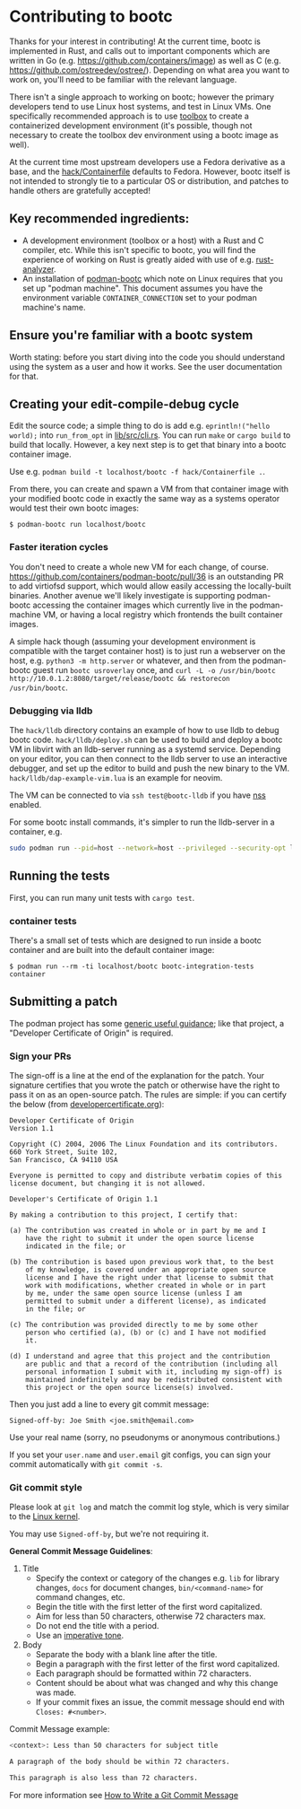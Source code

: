 # Contributing to bootc

Thanks for your interest in contributing!  At the current time,
bootc is implemented in Rust, and calls out to important components
which are written in Go (e.g. https://github.com/containers/image)
as well as C (e.g. https://github.com/ostreedev/ostree/).  Depending
on what area you want to work on, you'll need to be familiar with
the relevant language.

There isn't a single approach to working on bootc; however
the primary developers tend to use Linux host systems,
and test in Linux VMs.  One specifically recommended
approach is to use [toolbox](https://github.com/containers/toolbox/)
to create a containerized development environment
(it's possible, though not necessary to create the toolbox
 dev environment using a bootc image as well).

At the current time most upstream developers use a Fedora derivative
as a base, and the [hack/Containerfile](hack/Containerfile) defaults
to Fedora.  However, bootc itself is not intended to strongly tie to a particular
OS or distribution, and patches to handle others are gratefully
accepted!

## Key recommended ingredients:

- A development environment (toolbox or a host) with a Rust and C compiler, etc.
  While this isn't specific to bootc, you will find the experience of working on Rust
  is greatly aided with use of e.g. [rust-analyzer](https://github.com/rust-lang/rust-analyzer/).
- An installation of [podman-bootc](https://github.com/containers/podman-bootc-cli)
  which note on Linux requires that you set up "podman machine". This document
  assumes you have the environment variable `CONTAINER_CONNECTION` set to your
  podman machine's name.

## Ensure you're familiar with a bootc system

Worth stating: before you start diving into the code you should understand using
the system as a user and how it works.  See the user documentation for that.

## Creating your edit-compile-debug cycle

Edit the source code; a simple thing to do is add e.g.
`eprintln!("hello world);` into `run_from_opt` in [lib/src/cli.rs](lib/src/cli.rs).
You can run `make` or `cargo build` to build that locally.  However, a key
next step is to get that binary into a bootc container image.

Use e.g. `podman build -t localhost/bootc -f hack/Containerfile .`.

From there, you can create and spawn a VM from that container image
with your modified bootc code in exactly the same way as a systems operator
would test their own bootc images:

```
$ podman-bootc run localhost/bootc
```

### Faster iteration cycles

You don't need to create a whole new VM for each change, of course.
<https://github.com/containers/podman-bootc/pull/36> is an outstanding
PR to add virtiofsd support, which would allow easily accessing the locally-built
binaries.  Another avenue we'll likely investigate is supporting podman-bootc
accessing the container images which currently live in the podman-machine VM,
or having a local registry which frontends the built container images.

A simple hack though (assuming your development environment is compatible
with the target container host) is to just run a webserver on the host, e.g.
`python3 -m http.server` or whatever, and then from the podman-bootc guest
run `bootc usroverlay` once, and 
`curl -L -o /usr/bin/bootc http://10.0.1.2:8080/target/release/bootc && restorecon /usr/bin/bootc`.

### Debugging via lldb

The `hack/lldb` directory contains an example of how to use lldb to debug bootc code.
`hack/lldb/deploy.sh` can be used to build and deploy a bootc VM in libvirt with an lldb-server
running as a systemd service. Depending on your editor, you can then connect to the lldb server
to use an interactive debugger, and set up the editor to build and push the new binary to the VM.
`hack/lldb/dap-example-vim.lua` is an example for neovim.

The VM can be connected to via `ssh test@bootc-lldb` if you have [nss](https://libvirt.org/nss.html)
enabled.

For some bootc install commands, it's simpler to run the lldb-server in a container, e.g.

```bash
sudo podman run --pid=host --network=host --privileged --security-opt label=type:unconfined_t -v /var/lib/containers:/var/lib/containers -v /dev:/dev -v .:/output localhost/bootc-lldb lldb-server platform --listen "*:1234" --server
```

## Running the tests

First, you can run many unit tests with `cargo test`.

### container tests

There's a small set of tests which are designed to run inside a bootc container
and are built into the default container image:

```
$ podman run --rm -ti localhost/bootc bootc-integration-tests container
```

## Submitting a patch

The podman project has some [generic useful guidance](https://github.com/containers/podman/blob/main/CONTRIBUTING.md#submitting-pull-requests);
like that project, a "Developer Certificate of Origin" is required.

### Sign your PRs

The sign-off is a line at the end of the explanation for the patch. Your
signature certifies that you wrote the patch or otherwise have the right to pass
it on as an open-source patch. The rules are simple: if you can certify
the below (from [developercertificate.org](https://developercertificate.org/)):

```
Developer Certificate of Origin
Version 1.1

Copyright (C) 2004, 2006 The Linux Foundation and its contributors.
660 York Street, Suite 102,
San Francisco, CA 94110 USA

Everyone is permitted to copy and distribute verbatim copies of this
license document, but changing it is not allowed.

Developer's Certificate of Origin 1.1

By making a contribution to this project, I certify that:

(a) The contribution was created in whole or in part by me and I
    have the right to submit it under the open source license
    indicated in the file; or

(b) The contribution is based upon previous work that, to the best
    of my knowledge, is covered under an appropriate open source
    license and I have the right under that license to submit that
    work with modifications, whether created in whole or in part
    by me, under the same open source license (unless I am
    permitted to submit under a different license), as indicated
    in the file; or

(c) The contribution was provided directly to me by some other
    person who certified (a), (b) or (c) and I have not modified
    it.

(d) I understand and agree that this project and the contribution
    are public and that a record of the contribution (including all
    personal information I submit with it, including my sign-off) is
    maintained indefinitely and may be redistributed consistent with
    this project or the open source license(s) involved.
```

Then you just add a line to every git commit message:

    Signed-off-by: Joe Smith <joe.smith@email.com>

Use your real name (sorry, no pseudonyms or anonymous contributions.)

If you set your `user.name` and `user.email` git configs, you can sign your
commit automatically with `git commit -s`.

### Git commit style

Please look at `git log` and match the commit log style, which is very
similar to the
[Linux kernel](https://git.kernel.org/cgit/linux/kernel/git/torvalds/linux.git).

You may use `Signed-off-by`, but we're not requiring it.

**General Commit Message Guidelines**:

1. Title
    - Specify the context or category of the changes e.g. `lib` for library changes, `docs` for document changes, `bin/<command-name>` for command changes, etc.
    - Begin the title with the first letter of the first word capitalized.
    - Aim for less than 50 characters, otherwise 72 characters max.
    - Do not end the title with a period.
    - Use an [imperative tone](https://en.wikipedia.org/wiki/Imperative_mood).
2. Body
    - Separate the body with a blank line after the title.
    - Begin a paragraph with the first letter of the first word capitalized.
    - Each paragraph should be formatted within 72 characters.
    - Content should be about what was changed and why this change was made.
    - If your commit fixes an issue, the commit message should end with `Closes: #<number>`.

Commit Message example:

```bash
<context>: Less than 50 characters for subject title

A paragraph of the body should be within 72 characters.

This paragraph is also less than 72 characters.
```

For more information see [How to Write a Git Commit Message](https://chris.beams.io/posts/git-commit/)
